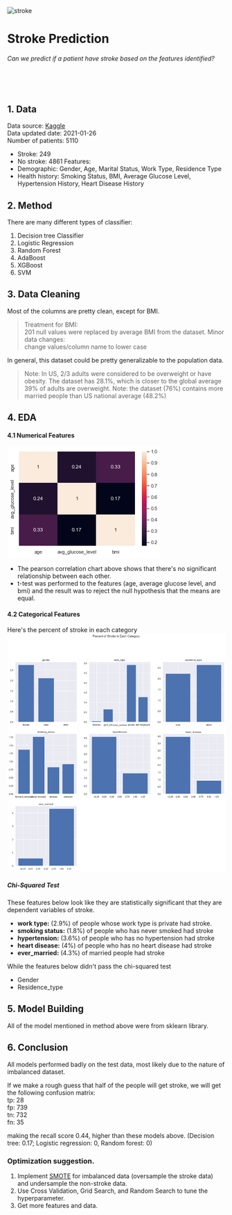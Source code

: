 ![stroke](/img/stroke.jpeg)
# Stroke Prediction
###### Can we predict if a patient have stroke based on the features identified?
<br><br>
## 1. Data
Data source: [Kaggle](https://www.kaggle.com/fedesoriano/stroke-prediction-dataset) <br>
Data updated date: 2021-01-26 <br>
Number of patients: 5110
* Stroke: 249
* No stroke: 4861
Features:
* Demographic: Gender, Age, Marital Status, Work Type, Residence Type
* Health history: Smoking Status, BMI, Average Glucose Level, Hypertension History, Heart Disease History

## 2. Method
There are many different types of classifier:
1. Decision tree Classifier
2. Logistic Regression
3. Random Forest
4. AdaBoost
5. XGBoost
6. SVM

## 3. Data Cleaning

Most of the columns are pretty clean, except for BMI.
> Treatment for BMI:<br>201 null values were replaced by average BMI from the dataset.
> Minor data changes: <br>change values/column name to lower case

In general, this dataset could be pretty generalizable to the population data.
> Note: In US, 2/3 adults were considered to be overweight or have obesity. The dataset has 28.1%, which is closer to the global average 39% of adults are overweight.
> Note: the dataset (76%) contains more married people than US national average (48.2%)

## 4. EDA
#### 4.1 Numerical Features
![numerical_features](/img/numerical_features.png)
* The pearson correlation chart above shows that there's no significant relationship between each other.
* t-test was performed to the features (age, average glucose level, and bmi) and the result was to reject the null hypothesis that the means are equal.

#### 4.2 Categorical Features
Here's the percent of stroke in each category
![percentofstroke](/img/percentofstroke_features.png)
##### Chi-Squared Test
These features below look like they are statistically significant that they are dependent variables of stroke.
* **work type:** (2.9%) of people whose work type is private had stroke.
* **smoking status:** (1.8%) of people who has never smoked had stroke
* **hypertension:** (3.6%) of people who has no hypertension had stroke
* **heart disease:** (4%) of people who has no heart disease had stroke
* **ever_married:** (4.3%) of married people had stroke

While the features below didn't pass the chi-squared test
* Gender
* Residence_type

## 5. Model Building
All of the model mentioned in method above were from sklearn library.

## 6. Conclusion
All models performed badly on the test data, most likely due to the nature of imbalanced dataset.

If we make a rough guess that half of the people will get stroke, we will get the following confusion matrix:<br>
tp: 28<br>
fp: 739 <br>
tn: 732<br>
fn: 35<br>

making the recall score 0.44, higher than these models above. (Decision tree: 0.17; Logistic regression: 0, Random forest: 0)

### Optimization suggestion.

1. Implement [SMOTE](https://machinelearningmastery.com/smote-oversampling-for-imbalanced-classification/) for imbalanced data (oversample the stroke data) and undersample the non-stroke data.<br>
2. Use Cross Validation, Grid Search, and Random Search to tune the hyperparameter.
3. Get more features and data.
